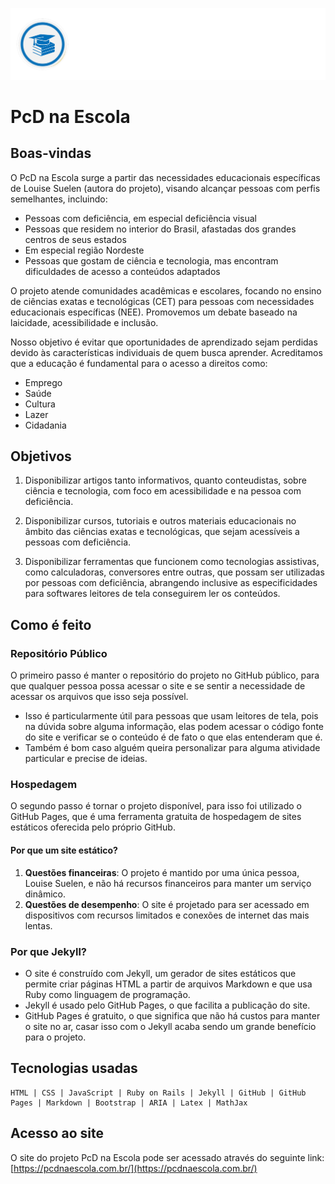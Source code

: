 ![Logo do Projeto PcD na Escola](./images/logo.png)

# PcD na Escola

## Boas-vindas

O PcD na Escola surge a partir das necessidades educacionais específicas de Louise Suelen (autora do projeto), visando alcançar pessoas com perfis semelhantes, incluindo:

- Pessoas com deficiência, em especial deficiência visual
- Pessoas que residem no interior do Brasil, afastadas dos grandes centros de seus estados
- Em especial região Nordeste
- Pessoas que gostam de ciência e tecnologia, mas encontram dificuldades de acesso a conteúdos adaptados

O projeto atende comunidades acadêmicas e escolares, focando no ensino de ciências exatas e tecnológicas (CET) para pessoas com necessidades educacionais específicas (NEE). Promovemos um debate baseado na laicidade, acessibilidade e inclusão.

Nosso objetivo é evitar que oportunidades de aprendizado sejam perdidas devido às características individuais de quem busca aprender. Acreditamos que a educação é fundamental para o acesso a direitos como:

- Emprego
- Saúde
- Cultura
- Lazer
- Cidadania

## Objetivos

1. Disponibilizar artigos tanto informativos, quanto conteudistas, sobre ciência e tecnologia, com foco em acessibilidade e na pessoa com deficiência.

2. Disponibilizar cursos, tutoriais e outros materiais educacionais no âmbito das ciências exatas e tecnológicas, que sejam acessíveis a pessoas com deficiência.

3. Disponibilizar ferramentas que funcionem como tecnologias assistivas, como calculadoras, conversores entre outras, que possam ser utilizadas por pessoas com deficiência, abrangendo inclusive as especificidades para softwares leitores de tela conseguirem ler os conteúdos.

## Como é feito

### Repositório Público

O primeiro passo é manter o repositório do projeto no GitHub público, para que qualquer pessoa possa acessar o site e se sentir a necessidade de acessar os arquivos que isso seja possível.

- Isso é particularmente útil para pessoas que usam leitores de tela, pois na dúvida sobre alguma informação, elas podem acessar o código fonte do site e verificar se o conteúdo é de fato o que elas entenderam que é.
- Também é bom caso alguém queira personalizar para alguma atividade particular e precise de ideias.

### Hospedagem

O segundo passo é tornar o projeto disponível, para isso foi utilizado o GitHub Pages, que é uma ferramenta gratuita de hospedagem de sites estáticos oferecida pelo próprio GitHub.

#### Por que um site estático?

1. **Questões financeiras**: O projeto é mantido por uma única pessoa, Louise Suelen, e não há recursos financeiros para manter um serviço dinâmico.
2. **Questões de desempenho**: O site é projetado para ser acessado em dispositivos com recursos limitados e conexões de internet das mais lentas.

### Por que Jekyll?

- O site é construído com Jekyll, um gerador de sites estáticos que permite criar páginas HTML a partir de arquivos Markdown e que usa Ruby como linguagem de programação.
- Jekyll é usado pelo GitHub Pages, o que facilita a publicação do site.
- GitHub Pages é gratuito, o que significa que não há custos para manter o site no ar, casar isso com o Jekyll acaba sendo um grande benefício para o projeto.

## Tecnologias usadas

```
HTML | CSS | JavaScript | Ruby on Rails | Jekyll | GitHub | GitHub Pages | Markdown | Bootstrap | ARIA | Latex | MathJax
```

## Acesso ao site

O site do projeto PcD na Escola pode ser acessado através do seguinte link:
[https://pcdnaescola.com.br/](https://pcdnaescola.com.br/)